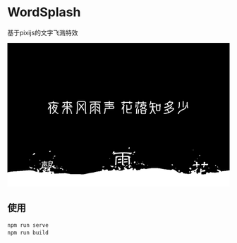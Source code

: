# WordSplash
基于pixijs的文字飞溅特效


[![preview](https://raw.githubusercontent.com/imokya/word-splash/master/src/assets/cover.png)](https://github.com/imokya/word-splash)

## 使用

``` javascript
npm run serve
npm run build
```

